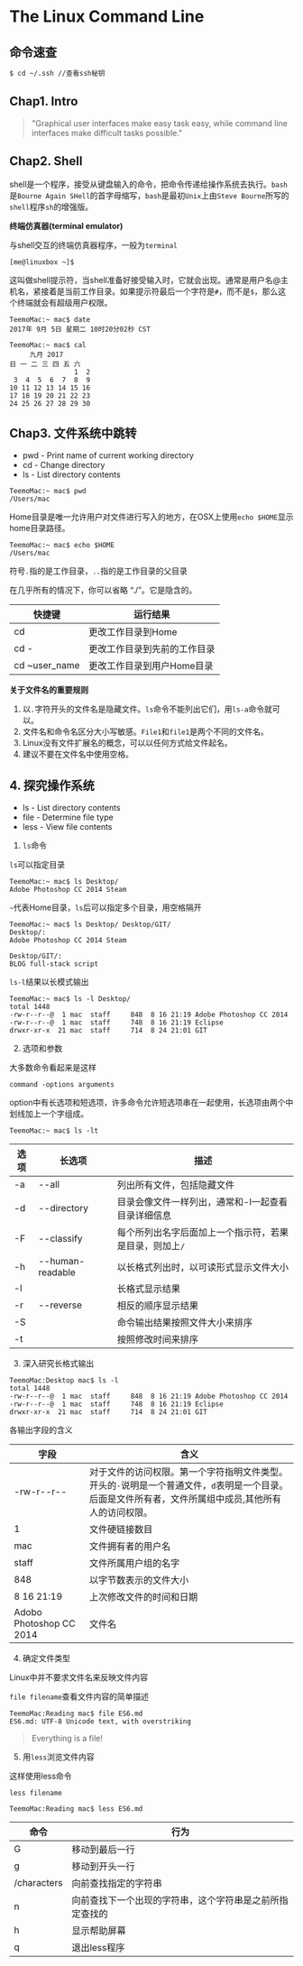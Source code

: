# The Linux Command Line

## 命令速查

```bash
$ cd ~/.ssh //查看ssh秘钥
```

## Chap1. Intro

> "Graphical user interfaces make easy task easy, while command line interfaces make difficult tasks possible."

## Chap2. Shell

shell是一个程序，接受从键盘输入的命令，把命令传递给操作系统去执行。`bash`是`Bourne Again SHell`的首字母缩写，`bash`是最初`Unix`上由`Steve Bourne`所写的`shell`程序`sh`的增强版。

**终端仿真器(terminal emulator)**

与shell交互的终端仿真器程序，一般为`terminal`

`[me@linuxbox ~]$`

这叫做shell提示符，当shell准备好接受输入时，它就会出现。通常是用户名@主机名，紧接着是当前工作目录。如果提示符最后一个字符是`#`，而不是`$`，那么这个终端就会有超级用户权限。

```
TeemoMac:~ mac$ date
2017年 9月 5日 星期二 10时20分02秒 CST
```

```
TeemoMac:~ mac$ cal
     九月 2017
日 一 二 三 四 五 六
                1  2
 3  4  5  6  7  8  9
10 11 12 13 14 15 16
17 18 19 20 21 22 23
24 25 26 27 28 29 30
```

## Chap3. 文件系统中跳转

+ pwd - Print name of current working directory 
+ cd - Change directory
+ ls - List directory contents

```
TeemoMac:~ mac$ pwd
/Users/mac
```

Home目录是唯一允许用户对文件进行写入的地方，在OSX上使用`echo $HOME`显示home目录路径。

```
TeemoMac:~ mac$ echo $HOME
/Users/mac
```

符号`.`指的是工作目录，`..`指的是工作目录的父目录

在几乎所有的情况下，你可以省略 “./”。它是隐含的。

快捷键|运行结果
--|--
cd|更改工作目录到Home
cd -|更改工作目录到先前的工作目录
cd ~user_name|更改工作目录到用户Home目录

**关于文件名的重要规则**

1. 以`.`字符开头的文件名是隐藏文件。`ls`命令不能列出它们，用`ls-a`命令就可以。
2. 文件名和命令名区分大小写敏感。`File1`和`file1`是两个不同的文件名。
3. Linux没有文件扩展名的概念，可以以任何方式给文件起名。
4. 建议不要在文件名中使用空格。

## 4. 探究操作系统

+ ls - List directory contents
+ file - Determine file type
+ less - View file contents

1. `ls`命令

`ls`可以指定目录

```
TeemoMac:~ mac$ ls Desktop/
Adobe Photoshop CC 2014	Steam
```

`~`代表Home目录，`ls`后可以指定多个目录，用空格隔开

```
TeemoMac:~ mac$ ls Desktop/ Desktop/GIT/
Desktop/:
Adobe Photoshop CC 2014	Steam

Desktop/GIT/:
BLOG full-stack	script
```

`ls-l`结果以长模式输出
```
TeemoMac:~ mac$ ls -l Desktop/
total 1448
-rw-r--r--@  1 mac  staff     848  8 16 21:19 Adobe Photoshop CC 2014
-rw-r--r--@  1 mac  staff     748  8 16 21:19 Eclipse
drwxr-xr-x  21 mac  staff     714  8 24 21:01 GIT
```

2. 选项和参数

大多数命令看起来是这样

`command -options arguments`

option中有长选项和短选项，许多命令允许短选项串在一起使用，长选项由两个中划线加上一个字组成。

`TeemoMac:~ mac$ ls -lt`

选项|长选项|描述
--|--|--
-a|--all|列出所有文件，包括隐藏文件
-d|--directory|目录会像文件一样列出，通常和-l一起查看目录详细信息
-F|--classify|每个所列出名字后面加上一个指示符，若果是目录，则加上`/`
-h|--human-readable|以长格式列出时，以可读形式显示文件大小
-l||长格式显示结果
-r|--reverse|相反的顺序显示结果
-S||命令输出结果按照文件大小来排序
-t||按照修改时间来排序

3. 深入研究长格式输出

```
TeemoMac:Desktop mac$ ls -l
total 1448
-rw-r--r--@  1 mac  staff     848  8 16 21:19 Adobe Photoshop CC 2014
-rw-r--r--@  1 mac  staff     748  8 16 21:19 Eclipse
drwxr-xr-x  21 mac  staff     714  8 24 21:01 GIT
```

各输出字段的含义

字段|含义
---|---
-rw-r--r--|对于文件的访问权限。第一个字符指明文件类型。开头的`-`说明是一个普通文件，`d`表明是一个目录。后面是文件所有者，文件所属组中成员,其他所有人的访问权限。
1|文件硬链接数目
mac|文件拥有者的用户名
staff|文件所属用户组的名字
848|以字节数表示的文件大小
8 16 21:19|上次修改文件的时间和日期
Adobo Photoshop CC 2014|文件名

4. 确定文件类型

Linux中并不要求文件名来反映文件内容

`file filename`查看文件内容的简单描述

```
TeemoMac:Reading mac$ file ES6.md 
ES6.md: UTF-8 Unicode text, with overstriking
```

> Everything is a file!

5. 用`less`浏览文件内容

这样使用less命令

`less filename`

`TeemoMac:Reading mac$ less ES6.md `

命令|行为
---|---
G|移动到最后一行
g|移动到开头一行
/characters|向前查找指定的字符串
n|向前查找下一个出现的字符串，这个字符串是之前所指定查找的
h|显示帮助屏幕
q|退出less程序

